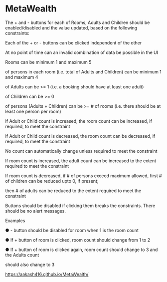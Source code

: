 # MetaWealth

The + and - buttons for each of Rooms, Adults and Children should be enabled/disabled and the value updated, based on the following constraints:

Each of the + or - buttons can be clicked independent of the other

At no point of time can an invalid combination of data be possible in the UI

Rooms can be minimum 1 and maximum 5

of persons in each room (i.e. total of Adults and Children) can be minimum 1 and maximum 4

of Adults can be >= 1 (i.e. a booking should have at least one adult)

of Children can be >= 0

of persons (Adults + Children) can be >= # of rooms (i.e. there should be at least one person per room)

If Adult or Child count is increased, the room count can be increased, if required, to meet the constraint

If Adult or Child count is decreased, the room count can be decreased, if required, to meet the constraint

No count can automatically change unless required to meet the constraint

If room count is increased, the adult count can be increased to the extent required to meet the constraint

If room count is decreased, if # of persons exceed maximum allowed, first # of children can be reduced upto 0, if present; 

then # of adults can be reduced to the extent required to meet the constraint

Buttons should be disabled if clicking them breaks the constraints. There should be no alert messages.

Examples

● - button should be disabled for room when 1 is the room count

● If + button of room is clicked, room count should change from 1 to 2

● If + button of room is clicked again, room count should change to 3 and the Adults count

should also change to 3


https://aakash416.github.io/MetaWealth/
